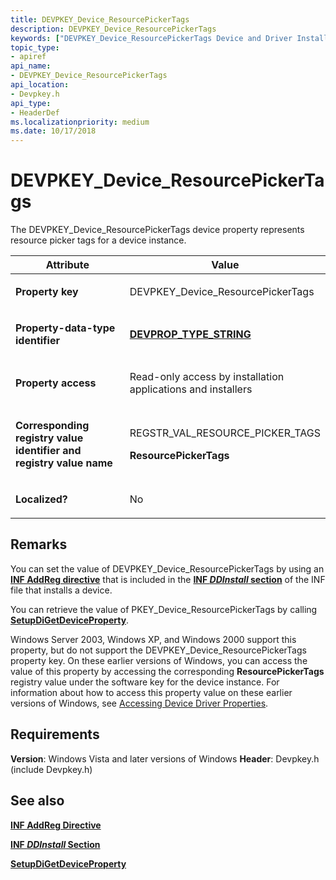 ```yaml
---
title: DEVPKEY_Device_ResourcePickerTags
description: DEVPKEY_Device_ResourcePickerTags
keywords: ["DEVPKEY_Device_ResourcePickerTags Device and Driver Installation"]
topic_type:
- apiref
api_name:
- DEVPKEY_Device_ResourcePickerTags
api_location:
- Devpkey.h
api_type:
- HeaderDef
ms.localizationpriority: medium
ms.date: 10/17/2018
---
```


# DEVPKEY_Device_ResourcePickerTags


The DEVPKEY_Device_ResourcePickerTags device property represents resource picker tags for a device instance.

<table>
<colgroup>
<col width="50%" />
<col width="50%" />
</colgroup>
<thead>
<tr>
<th>Attribute</th>
<th>Value</th>
</tr>
</thead>
<tbody>
<tr class="odd">
<td align="left"><p><strong>Property key</strong></p></td>
<td align="left"><p>DEVPKEY_Device_ResourcePickerTags</p></td>
</tr>
<tr class="even">
<td align="left"><p><strong>Property-data-type identifier</strong></p></td>
<td align="left"><p><a href="devprop-type-string.md" data-raw-source="[&lt;strong&gt;DEVPROP_TYPE_STRING&lt;/strong&gt;](devprop-type-string.md)"><strong>DEVPROP_TYPE_STRING</strong></a></p></td>
</tr>
<tr class="odd">
<td align="left"><p><strong>Property access</strong></p></td>
<td align="left"><p>Read-only access by installation applications and installers</p></td>
</tr>
<tr class="even">
<td align="left"><p><strong>Corresponding registry value identifier and registry value name</strong></p></td>
<td align="left"><p>REGSTR_VAL_RESOURCE_PICKER_TAGS</p>
<p><strong>ResourcePickerTags</strong></p></td>
</tr>
<tr class="odd">
<td align="left"><p><strong>Localized?</strong></p></td>
<td align="left"><p>No</p></td>
</tr>
</tbody>
</table>

 

## Remarks

You can set the value of DEVPKEY_Device_ResourcePickerTags by using an [**INF AddReg directive**](./inf-addreg-directive.md) that is included in the [**INF *DDInstall* section**](./inf-ddinstall-section.md) of the INF file that installs a device.

You can retrieve the value of PKEY_Device_ResourcePickerTags by calling [**SetupDiGetDeviceProperty**](/windows/win32/api/setupapi/nf-setupapi-setupdigetdevicepropertyw).

Windows Server 2003, Windows XP, and Windows 2000 support this property, but do not support the DEVPKEY_Device_ResourcePickerTags property key. On these earlier versions of Windows, you can access the value of this property by accessing the corresponding **ResourcePickerTags** registry value under the software key for the device instance. For information about how to access this property value on these earlier versions of Windows, see [Accessing Device Driver Properties](./accessing-device-driver-properties.md).

## Requirements

**Version**: Windows Vista and later versions of Windows
**Header**: Devpkey.h (include Devpkey.h)


## See also


[**INF AddReg Directive**](./inf-addreg-directive.md)

[**INF *DDInstall* Section**](./inf-ddinstall-section.md)

[**SetupDiGetDeviceProperty**](/windows/win32/api/setupapi/nf-setupapi-setupdigetdevicepropertyw)

 

